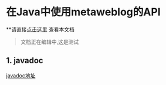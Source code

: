 # 在Java中使用metaweblog的API

**请直接[点击这里](http://cycode0527.github.io/JavaMetaweblogClient/) 查看本文档

> 文档正在编辑中,这是测试

## 1. javadoc

[javadoc地址](http://cycode0527.github.io/JavaMetaweblogClient/docs/index.html)

